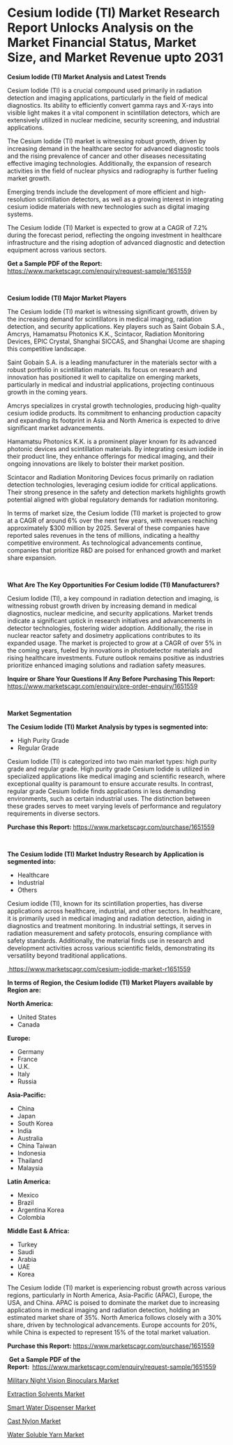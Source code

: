 <p><h1>Cesium Iodide (Tl) Market Research Report Unlocks Analysis on the Market Financial Status, Market Size, and Market Revenue upto 2031</h1></p><p><strong>Cesium Iodide (Tl) Market Analysis and Latest Trends</strong></p>
<p><p>Cesium Iodide (Tl) is a crucial compound used primarily in radiation detection and imaging applications, particularly in the field of medical diagnostics. Its ability to efficiently convert gamma rays and X-rays into visible light makes it a vital component in scintillation detectors, which are extensively utilized in nuclear medicine, security screening, and industrial applications.</p><p>The Cesium Iodide (Tl) market is witnessing robust growth, driven by increasing demand in the healthcare sector for advanced diagnostic tools and the rising prevalence of cancer and other diseases necessitating effective imaging technologies. Additionally, the expansion of research activities in the field of nuclear physics and radiography is further fueling market growth. </p><p>Emerging trends include the development of more efficient and high-resolution scintillation detectors, as well as a growing interest in integrating cesium iodide materials with new technologies such as digital imaging systems. </p><p>The Cesium Iodide (Tl) Market is expected to grow at a CAGR of 7.2% during the forecast period, reflecting the ongoing investment in healthcare infrastructure and the rising adoption of advanced diagnostic and detection equipment across various sectors.</p></p>
<p><strong>Get a Sample PDF of the Report:&nbsp;</strong> <a href="https://www.marketscagr.com/enquiry/request-sample/1651559?utm_campaign=1285&utm_medium=2&utm_source=Github&utm_content=ia&utm_term=26092024&utm_id=cesium-iodide-tl">https://www.marketscagr.com/enquiry/request-sample/1651559</a></p>
<p>&nbsp;</p>
<p><strong>Cesium Iodide (Tl) Major Market Players</strong></p>
<p><p>The Cesium Iodide (Tl) market is witnessing significant growth, driven by the increasing demand for scintillators in medical imaging, radiation detection, and security applications. Key players such as Saint Gobain S.A., Amcrys, Hamamatsu Photonics K.K., Scintacor, Radiation Monitoring Devices, EPIC Crystal, Shanghai SICCAS, and Shanghai Ucome are shaping this competitive landscape.</p><p>Saint Gobain S.A. is a leading manufacturer in the materials sector with a robust portfolio in scintillation materials. Its focus on research and innovation has positioned it well to capitalize on emerging markets, particularly in medical and industrial applications, projecting continuous growth in the coming years.</p><p>Amcrys specializes in crystal growth technologies, producing high-quality cesium iodide products. Its commitment to enhancing production capacity and expanding its footprint in Asia and North America is expected to drive significant market advancements.</p><p>Hamamatsu Photonics K.K. is a prominent player known for its advanced photonic devices and scintillation materials. By integrating cesium iodide in their product line, they enhance offerings for medical imaging, and their ongoing innovations are likely to bolster their market position.</p><p>Scintacor and Radiation Monitoring Devices focus primarily on radiation detection technologies, leveraging cesium iodide for critical applications. Their strong presence in the safety and detection markets highlights growth potential aligned with global regulatory demands for radiation monitoring.</p><p>In terms of market size, the Cesium Iodide (Tl) market is projected to grow at a CAGR of around 6% over the next few years, with revenues reaching approximately $300 million by 2025. Several of these companies have reported sales revenues in the tens of millions, indicating a healthy competitive environment. As technological advancements continue, companies that prioritize R&D are poised for enhanced growth and market share expansion.</p></p>
<p>&nbsp;</p>
<p><strong>What Are The Key Opportunities For Cesium Iodide (Tl) Manufacturers?</strong></p>
<p><p>Cesium Iodide (Tl), a key compound in radiation detection and imaging, is witnessing robust growth driven by increasing demand in medical diagnostics, nuclear medicine, and security applications. Market trends indicate a significant uptick in research initiatives and advancements in detector technologies, fostering wider adoption. Additionally, the rise in nuclear reactor safety and dosimetry applications contributes to its expanded usage. The market is projected to grow at a CAGR of over 5% in the coming years, fueled by innovations in photodetector materials and rising healthcare investments. Future outlook remains positive as industries prioritize enhanced imaging solutions and radiation safety measures.</p></p>
<p><strong>Inquire or Share Your Questions If Any Before Purchasing This Report:</strong> <a href="https://www.marketscagr.com/enquiry/pre-order-enquiry/1651559?utm_campaign=1285&utm_medium=2&utm_source=Github&utm_content=ia&utm_term=26092024&utm_id=cesium-iodide-tl">https://www.marketscagr.com/enquiry/pre-order-enquiry/1651559</a></p>
<p>&nbsp;</p>
<p><strong>Market Segmentation</strong></p>
<p><strong>The Cesium Iodide (Tl) Market Analysis by types is segmented into:</strong></p>
<p><ul><li>High Purity Grade</li><li>Regular Grade</li></ul></p>
<p><p>Cesium Iodide (Tl) is categorized into two main market types: high purity grade and regular grade. High purity grade Cesium Iodide is utilized in specialized applications like medical imaging and scientific research, where exceptional quality is paramount to ensure accurate results. In contrast, regular grade Cesium Iodide finds applications in less demanding environments, such as certain industrial uses. The distinction between these grades serves to meet varying levels of performance and regulatory requirements in diverse sectors.</p></p>
<p><strong>Purchase this Report:&nbsp;</strong><a href="https://www.marketscagr.com/purchase/1651559?utm_campaign=1285&utm_medium=2&utm_source=Github&utm_content=ia&utm_term=26092024&utm_id=cesium-iodide-tl">https://www.marketscagr.com/purchase/1651559</a></p>
<p>&nbsp;</p>
<p><strong>The Cesium Iodide (Tl) Market Industry Research by Application is segmented into:</strong></p>
<p><ul><li>Healthcare</li><li>Industrial</li><li>Others</li></ul></p>
<p><p>Cesium iodide (Tl), known for its scintillation properties, has diverse applications across healthcare, industrial, and other sectors. In healthcare, it is primarily used in medical imaging and radiation detection, aiding in diagnostics and treatment monitoring. In industrial settings, it serves in radiation measurement and safety protocols, ensuring compliance with safety standards. Additionally, the material finds use in research and development activities across various scientific fields, demonstrating its versatility beyond traditional applications.</p></p>
<p><a href="https://www.marketscagr.com/cesium-iodide-market-r1651559?utm_campaign=1285&utm_medium=2&utm_source=Github&utm_content=ia&utm_term=26092024&utm_id=cesium-iodide-tl">&nbsp;https://www.marketscagr.com/cesium-iodide-market-r1651559</a></p>
<p><strong>In terms of Region, the Cesium Iodide (Tl) Market Players available by Region are:</strong></p>
<p>
    <p> <strong> North America: </strong>
        <ul>
            <li>United States</li>
            <li>Canada</li>
        </ul>
        </p> 
    <p> <strong> Europe: </strong>
        <ul>
            <li>Germany</li>
            <li>France</li>
            <li>U.K.</li>
            <li>Italy</li>
            <li>Russia</li>
        </ul>
        </p> 
    <p> <strong> Asia-Pacific: </strong>
        <ul>
            <li>China</li>
            <li>Japan</li>
            <li>South Korea</li>
            <li>India</li>
            <li>Australia</li>
            <li>China Taiwan</li>
            <li>Indonesia</li>
            <li>Thailand</li>
            <li>Malaysia</li>
        </ul>
        </p> 
    <p> <strong> Latin America: </strong>
        <ul>
            <li>Mexico</li>
            <li>Brazil</li>
            <li>Argentina Korea</li>
            <li>Colombia</li>
        </ul>
        </p> 
    <p> <strong> Middle East & Africa: </strong>
        <ul>
            <li>Turkey</li>
            <li>Saudi</li>
            <li>Arabia</li>
            <li>UAE</li>
            <li>Korea</li>
        </ul>
    </p>
    </p>
<p><p>The Cesium Iodide (Tl) market is experiencing robust growth across various regions, particularly in North America, Asia-Pacific (APAC), Europe, the USA, and China. APAC is poised to dominate the market due to increasing applications in medical imaging and radiation detection, holding an estimated market share of 35%. North America follows closely with a 30% share, driven by technological advancements. Europe accounts for 20%, while China is expected to represent 15% of the total market valuation.</p></p>
<p><strong>Purchase this Report: </strong><a href="https://www.marketscagr.com/purchase/1651559?utm_campaign=1285&utm_medium=2&utm_source=Github&utm_content=ia&utm_term=26092024&utm_id=cesium-iodide-tl">https://www.marketscagr.com/purchase/1651559</a></p>
<p>&nbsp;<strong>Get a Sample PDF of the Report:&nbsp;&nbsp;</strong><a href="https://www.marketscagr.com/enquiry/request-sample/1651559?utm_campaign=1285&utm_medium=2&utm_source=Github&utm_content=ia&utm_term=26092024&utm_id=cesium-iodide-tl">https://www.marketscagr.com/enquiry/request-sample/1651559</a></p>
<p><strong></strong></p>
<p><p><a href="https://issuu.com/reportprime-2/docs/military-night-vision-binoculars-ma_f9c452a6a8170e?utm_campaign=1285&utm_medium=2&utm_source=Github&utm_content=ia&utm_term=26092024&utm_id=cesium-iodide-tl">Military Night Vision Binoculars Market</a></p><p><a href="https://www.linkedin.com/pulse/evaluating-global-extraction-solvents-market-trends-growth-qrsmc?utm_campaign=1285&utm_medium=2&utm_source=Github&utm_content=ia&utm_term=26092024&utm_id=cesium-iodide-tl">Extraction Solvents Market</a></p><p><a href="https://issuu.com/reportprime-2/docs/smart-water-dispenser-market-size-2_a125cfdbf8f3e2?utm_campaign=1285&utm_medium=2&utm_source=Github&utm_content=ia&utm_term=26092024&utm_id=cesium-iodide-tl">Smart Water Dispenser Market</a></p><p><a href="https://www.linkedin.com/pulse/global-cast-nylon-market-size-expected-experience-cagr-41-through-myo0c?utm_campaign=1285&utm_medium=2&utm_source=Github&utm_content=ia&utm_term=26092024&utm_id=cesium-iodide-tl">Cast Nylon Market</a></p><p><a href="https://www.linkedin.com/pulse/water-soluble-yarn-market-share-analysis-growth-trends-pemfc?utm_campaign=1285&utm_medium=2&utm_source=Github&utm_content=ia&utm_term=26092024&utm_id=cesium-iodide-tl">Water Soluble Yarn Market</a></p></p>